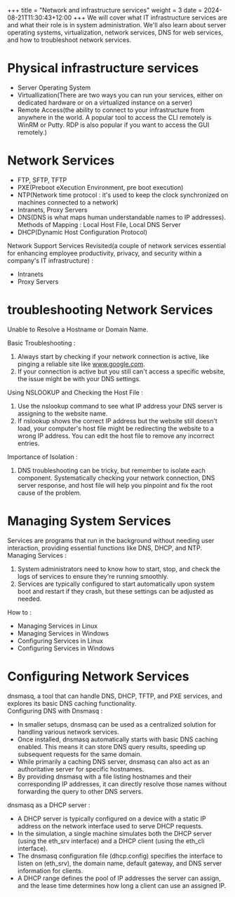 +++
title = "Network and infrastructure services"
weight =  3
date = 2024-08-21T11:30:43+12:00
+++
 We will cover what IT infrastructure services are and what their role is in system administration. We'll also learn about server operating systems, virtualization, network services, DNS for web services, and how to troubleshoot network services.  

 # Physical infrastructure services

  * Server Operating System
  * Virtuallization(There are two ways you can run your services, either on dedicated hardware or on a virtualized instance on a server)
  * Remote Access(the ability to connect to your infrastructure from anywhere in the world. A popular tool to access the CLI remotely is WinRM or Putty. RDP is also popular if you want to access the GUI remotely.)  


# Network Services

* FTP, SFTP, TFTP
* PXE(Preboot eXecution Environment, pre boot execution)  
* NTP(Network time protocol : it's used to keep the clock synchronized on machines connected to a network) 
* Intranets, Proxy Servers 
* DNS(DNS is what maps human understandable names to IP addresses). Methods of Mapping : Local Host File, Local DNS Server
* DHCP(Dynamic Host Configuration Protocol)


Network Support Services Revisited(a couple of network services essential for enhancing employee productivity, privacy, and security within a company's IT infrastructure) :  
* Intranets
* Proxy Servers 

# troubleshooting Network Services

Unable to Resolve a Hostname or Domain Name.  
   
Basic Troubleshooting :  
1. Always start by checking if your network connection is active, like pinging a reliable site like www.google.com.
2. If your connection is active but you still can't access a specific website, the issue might be with your DNS settings.
  
Using NSLOOKUP and Checking the Host File : 
1. Use the nslookup command to see what IP address your DNS server is assigning to the website name.
2. If nslookup shows the correct IP address but the website still doesn't load, your computer's host file might be redirecting the website to a wrong IP address. You can edit the host file to remove any incorrect entries.  

Importance of Isolation :  
1. DNS troubleshooting can be tricky, but remember to isolate each component. Systematically checking your network connection, DNS server response, and host file will help you pinpoint and fix the root cause of the problem.

# Managing System Services
Services are programs that run in the background without needing user interaction, providing essential functions like DNS, DHCP, and NTP.  
Managing Services :  
1. System administrators need to know how to start, stop, and check the logs of services to ensure they're running smoothly.
2. Services are typically configured to start automatically upon system boot and restart if they crash, but these settings can be adjusted as needed.

How to :  
* Managing Services in Linux
* Managing Services in Windows
* Configuring Services in Linux
* Configuring Services in Windows

# Configuring Network Services  

dnsmasq, a tool that can handle DNS, DHCP, TFTP, and PXE services, and explores its basic DNS caching functionality.  
Configuring DNS with Dnsmasq :  
* In smaller setups, dnsmasq can be used as a centralized solution for handling various network services.
* Once installed, dnsmasq automatically starts with basic DNS caching enabled. This means it can store DNS query results, speeding up subsequent requests for the same domain.
* While primarily a caching DNS server, dnsmasq can also act as an authoritative server for specific hostnames.
* By providing dnsmasq with a file listing hostnames and their corresponding IP addresses, it can directly resolve those names without forwarding the query to other DNS servers.

dnsmasq as a DHCP server :  
* A DHCP server is typically configured on a device with a static IP address on the network interface used to serve DHCP requests.
* In the simulation, a single machine simulates both the DHCP server (using the eth_srv interface) and a DHCP client (using the eth_cli interface).
* The dnsmasq configuration file (dhcp.config) specifies the interface to listen on (eth_srv), the domain name, default gateway, and DNS server information for clients.
* A DHCP range defines the pool of IP addresses the server can assign, and the lease time determines how long a client can use an assigned IP.